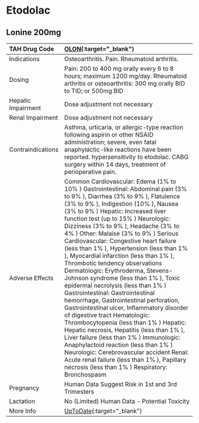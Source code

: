 # Etodolac

## Lonine 200mg

| TAH Drug Code      | [OLON](https://www.tahsda.org.tw/drugs/hissearch.php?drug_code=OLON){:target="_blank"}                                                                                                                                                                                                                                                                                                                                                                                                                                                                                                                                                                                                                                                                                                                                                                                                                                                                                                                                                                                                         |
|:-------------------|:-----------------------------------------------------------------------------------------------------------------------------------------------------------------------------------------------------------------------------------------------------------------------------------------------------------------------------------------------------------------------------------------------------------------------------------------------------------------------------------------------------------------------------------------------------------------------------------------------------------------------------------------------------------------------------------------------------------------------------------------------------------------------------------------------------------------------------------------------------------------------------------------------------------------------------------------------------------------------------------------------------------------------------------------------------------------------------------------------|
| Indications        | Osteoarthritis. Pain. Rheumatoid arthritis.                                                                                                                                                                                                                                                                                                                                                                                                                                                                                                                                                                                                                                                                                                                                                                                                                                                                                                                                                                                                                                                    |
| Dosing             | Pain: 200 to 400 mg orally every 6 to 8 hours; maximum 1200 mg/day. Rheumatoid arthritis or osteoarthritis: 300 mg orally BID to TID; or 500mg BID                                                                                                                                                                                                                                                                                                                                                                                                                                                                                                                                                                                                                                                                                                                                                                                                                                                                                                                                             |
| Hepatic Impairment | Dose adjustment not necessary                                                                                                                                                                                                                                                                                                                                                                                                                                                                                                                                                                                                                                                                                                                                                                                                                                                                                                                                                                                                                                                                  |
| Renal Impairment   | Dose adjustment not necessary                                                                                                                                                                                                                                                                                                                                                                                                                                                                                                                                                                                                                                                                                                                                                                                                                                                                                                                                                                                                                                                                  |
| Contraindications  | Asthma, urticaria, or allergic-type reaction following aspirin or other NSAID administration; severe, even fatal anaphylactic-like reactions have been reported. hypersensitivity to etodolac. CABG surgery within 14 days, treatment of perioperative pain.                                                                                                                                                                                                                                                                                                                                                                                                                                                                                                                                                                                                                                                                                                                                                                                                                                   |
| Adverse Effects    | Common Cardiovascular: Edema (1% to 10% ) Gastrointestinal: Abdominal pain (3% to 9% ), Diarrhea (3% to 9% ), Flatulence (3% to 9% ), Indigestion (10% ), Nausea (3% to 9% ) Hepatic: Increased liver function test (up to 15% ) Neurologic: Dizziness (3% to 9% ), Headache (3% to 4% ) Other: Malaise (3% to 9% ) Serious Cardiovascular: Congestive heart failure (less than 1% ), Hypertension (less than 1% ), Myocardial infarction (less than 1% ), Thrombotic tendency observations Dermatologic: Erythroderma, Stevens-Johnson syndrome (less than 1% ), Toxic epidermal necrolysis (less than 1% ) Gastrointestinal: Gastrointestinal hemorrhage, Gastrointestinal perforation, Gastrointestinal ulcer, Inflammatory disorder of digestive tract Hematologic: Thrombocytopenia (less than 1% ) Hepatic: Hepatic necrosis, Hepatitis (less than 1% ), Liver failure (less than 1% ) Immunologic: Anaphylactoid reaction (less than 1% ) Neurologic: Cerebrovascular accident Renal: Acute renal failure (less than 1% ), Papillary necrosis (less than 1% ) Respiratory: Bronchospasm |
| Pregnancy          | Human Data Suggest Risk in 1st and 3rd Trimesters                                                                                                                                                                                                                                                                                                                                                                                                                                                                                                                                                                                                                                                                                                                                                                                                                                                                                                                                                                                                                                              |
| Lactation          | No (Limited) Human Data - Potential Toxicity                                                                                                                                                                                                                                                                                                                                                                                                                                                                                                                                                                                                                                                                                                                                                                                                                                                                                                                                                                                                                                                   |
| More Info          | [UpToDate](https://www.uptodate.com/contents/etodolac-drug-information){:target="_blank"}                                                                                                                                                                                                                                                                                                                                                                                                                                                                                                                                                                                                                                                                                                                                                                                                                                                                                                                                                                                                      |

